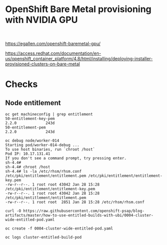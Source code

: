 # OpenShift Bare Metal provisioning with NVIDIA GPU

<br>

https://egallen.com/openshift-baremetal-gpu/

https://access.redhat.com/documentation/en-us/openshift_container_platform/4.8/html/installing/deploying-installer-provisioned-clusters-on-bare-metal


# Checks

## Node entitlement

```
oc get machineconfig | grep entitlement
50-entitlement-key-pem                                                                        2.2.0             243d
50-entitlement-pem                                                                            2.2.0             243d
```

```
oc debug node/worker-014
Starting pod/worker-014-debug ...
To use host binaries, run `chroot /host`
Pod IP: 10.17.131.41
If you don't see a command prompt, try pressing enter.
sh-4.4#
sh-4.4# chroot /host
sh-4.4# ls -la /etc/rhsm/rhsm.conf /etc/pki/entitlement/entitlement.pem /etc/pki/entitlement/entitlement-key.pem
-rw-r--r--. 1 root root 43042 Jan 28 15:28 /etc/pki/entitlement/entitlement-key.pem
-rw-r--r--. 1 root root 43042 Jan 28 15:28 /etc/pki/entitlement/entitlement.pem
-rw-r--r--. 1 root root  2851 Jan 28 15:28 /etc/rhsm/rhsm.conf
```

```
curl -O https://raw.githubusercontent.com/openshift-psap/blog-artifacts/master/how-to-use-entitled-builds-with-ubi/0004-cluster-wide-entitled-pod.yaml

oc create -f 0004-cluster-wide-entitled-pod.yaml
 
oc logs cluster-entitled-build-pod
```
